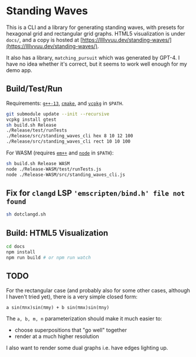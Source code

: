 # Standing Waves

This is a CLI and a library for generating standing waves, with presets for hexagonal grid and rectangular grid graphs. HTML5 visualization is under `docs/`, and a copy is hosted at [https://llllvvuu.dev/standing-waves/](https://llllvvuu.dev/standing-waves/).

It also has a library, `matching_pursuit` which was generated by GPT-4. I have no idea whether it's correct, but it seems to work well enough for my demo app.

## Build/Test/Run

Requirements: [`g++-13`](https://gcc.gnu.org/), [`cmake`](https://cmake.org/), and [`vcpkg`](https://vcpkg.io/en/) in `$PATH`.

```sh
git submodule update --init --recursive
vcpkg install gtest
sh build.sh Release
./Release/test/runTests
./Release/src/standing_waves_cli hex 8 10 12 100
./Release/src/standing_waves_cli rect 10 10 100
```

For WASM (requires [`em++`](https://emscripten.org/index.html) and [`node`](https://nodejs.org/en) in `$PATH`):

```sh
sh build.sh Release WASM
node ./Release-WASM/test/runTests.js
node ./Release-WASM/src/standing_waves_cli.js
```

## Fix for `clangd` LSP `'emscripten/bind.h' file not found`

```sh
sh dotclangd.sh
```

## Build: HTML5 Visualization

```sh
cd docs
npm install
npm run build # or npm run watch
```

## TODO

For the rectangular case (and probably also for some other cases, although I haven't tried yet), there is a very simple closed form:
```
a sin(πnx)sin(πmy) + b sin(πmx)sin(πny)
```
The `a, b, m, n` parameterization should make it much easier to:
- choose superpositions that "go well" together
- render at a much higher resolution

I also want to render some dual graphs i.e. have edges lighting up.
